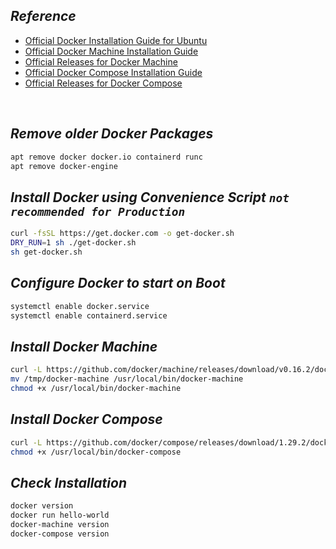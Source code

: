 ## _Reference_

- [Official Docker Installation Guide for Ubuntu](https://docs.docker.com/engine/install/ubuntu/)
- [Official Docker Machine Installation Guide](https://docs.docker.com/machine/install-machine/)
- [Official Releases for Docker Machine](https://github.com/docker/machine/releases)
- [Official Docker Compose Installation Guide](https://docs.docker.com/compose/install/)
- [Official Releases for Docker Compose](https://github.com/docker/machine/releases)

<br>

## _Remove older Docker Packages_
```sh
apt remove docker docker.io containerd runc
apt remove docker-engine
```

## _Install Docker using Convenience Script `not recommended for Production`_
```sh
curl -fsSL https://get.docker.com -o get-docker.sh
DRY_RUN=1 sh ./get-docker.sh
sh get-docker.sh
```

## _Configure Docker to start on Boot_
```sh
systemctl enable docker.service
systemctl enable containerd.service
```

## _Install Docker Machine_
```sh
curl -L https://github.com/docker/machine/releases/download/v0.16.2/docker-machine-$(uname -s)-$(uname -m) >/tmp/docker-machine
mv /tmp/docker-machine /usr/local/bin/docker-machine
chmod +x /usr/local/bin/docker-machine
```

## _Install Docker Compose_
```sh
curl -L https://github.com/docker/compose/releases/download/1.29.2/docker-compose-$(uname -s)-$(uname -m) -o /usr/local/bin/docker-compose
chmod +x /usr/local/bin/docker-compose
```

## _Check Installation_
```sh
docker version
docker run hello-world
docker-machine version
docker-compose version
```